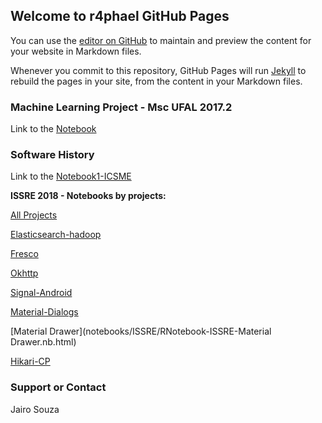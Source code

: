 ## Welcome to r4phael GitHub Pages

You can use the [editor on GitHub](https://github.com/r4phael/r4phael.github.io/edit/master/index.md) to maintain and preview the content for your website in Markdown files.

Whenever you commit to this repository, GitHub Pages will run [Jekyll](https://jekyllrb.com/) to rebuild the pages in your site, from the content in your Markdown files.

### Machine Learning Project - Msc UFAL 2017.2

Link to the [Notebook](notebooks/RNotebook_mlufal201702.nb.html)

### Software History

Link to the [Notebook1-ICSME](notebooks/RNotebook_sc_meeting13032018.nb.html)

**ISSRE 2018 - Notebooks by projects:**

[All Projects](notebooks/ISSRE/RNotebook-ISSRE-AllProjects.nb.html)

[Elasticsearch-hadoop](notebooks/ISSRE/RNotebook-ISSRE-Elasticsearch-hadoop.nb.html)

[Fresco](notebooks/ISSRE/RNotebook-ISSRE-Fresco.nb.html)

[Okhttp](notebooks/ISSRE/RNotebook-ISSRE-Okhttp.nb.html)

[Signal-Android](notebooks/ISSRE/RNotebook-ISSRE-Signal-Android.nb.html)

[Material-Dialogs](notebooks/ISSRE/RNotebook-ISSRE-Material-Dialogs.nb.html)

[Material Drawer](notebooks/ISSRE/RNotebook-ISSRE-Material Drawer.nb.html)

[Hikari-CP](notebooks/ISSRE/RNotebook-ISSRE-Hikari-CP.nb.html)

### Support or Contact
Jairo Souza
